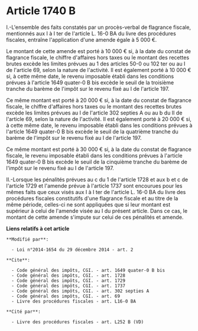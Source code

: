 # Article 1740 B

I.-L'ensemble des faits constatés par un procès-verbal de flagrance fiscale, mentionnés aux I à I ter de l'article L. 16-0 BA
du livre des procédures fiscales, entraîne l'application d'une amende égale à 5 000 €. 

Le montant de cette amende est porté à 10 000 € si, à la date du constat de flagrance fiscale, le chiffre d'affaires hors
taxes ou le montant des recettes brutes excède les limites prévues au 1 des articles 50-0 ou 102 ter ou au I de l'article 69,
selon la nature de l'activité. Il est également porté à 10 000 € si, à cette même date, le revenu imposable établi dans les
conditions prévues à l'article 1649 quater-0 B bis excède le seuil de la troisième tranche du barème de l'impôt sur le revenu
fixé au I de l'article 197. 

Ce même montant est porté à 20 000 € si, à la date du constat de flagrance fiscale, le chiffre d'affaires hors taxes ou le
montant des recettes brutes excède les limites prévues au I de l'article 302 septies A ou au b du II de l'article 69, selon
la nature de l'activité. Il est également porté à 20 000 € si, à cette même date, le revenu imposable établi dans les
conditions prévues à l'article 1649 quater-0 B bis excède le seuil de la quatrième tranche du barème de l'impôt sur le revenu
fixé au I de l'article 197. 

Ce même montant est porté à 30 000 € si, à la date du constat de flagrance fiscale, le revenu imposable établi dans les
conditions prévues à l'article 1649 quater-0 B bis excède le seuil de la cinquième tranche du barème de l'impôt sur le revenu
fixé au I de l'article 197. 

II.-Lorsque les pénalités prévues au c du 1 de l'article 1728 et aux b et c de l'article 1729 et l'amende prévue à l'article
1737 sont encourues pour les mêmes faits que ceux visés aux I à I ter de l'article L. 16-0 BA du livre des procédures
fiscales constitutifs d'une flagrance fiscale et au titre de la même période, celles-ci ne sont appliquées que si leur
montant est supérieur à celui de l'amende visée au I du présent article. Dans ce cas, le montant de cette amende s'impute sur
celui de ces pénalités et amende.

**Liens relatifs à cet article**

	**Modifié par**:

	  - Loi n°2014-1654 du 29 décembre 2014 - art. 2

	**Cite**:

	  - Code général des impôts, CGI. - art. 1649 quater-0 B bis
	  - Code général des impôts, CGI. - art. 1728
	  - Code général des impôts, CGI. - art. 1729
	  - Code général des impôts, CGI. - art. 1737
	  - Code général des impôts, CGI. - art. 302 septies A
	  - Code général des impôts, CGI. - art. 69
	  - Livre des procédures fiscales - art. L16-0 BA

	**Cité par**:

	  - Livre des procédures fiscales - art. L252 B (VD)
